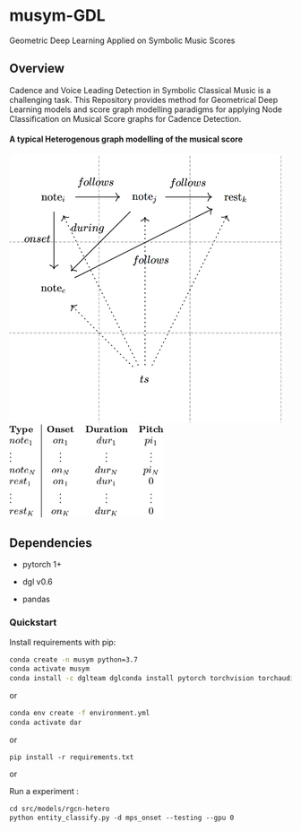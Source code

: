 # musym-GDL
Geometric Deep Learning Applied on Symbolic Music Scores

Overview
--------

Cadence and Voice Leading Detection in Symbolic Classical Music is a challenging task. This Repository provides method for Geometrical Deep Learning models and score graph modelling paradigms for applying Node Classification on Musical Score graphs for Cadence Detection.



#### A typical Heterogenous graph modelling of the musical score

<img src="static/graph_representation.png" alt="score2graph_representation" style="zoom:50%;" />

<img src="static\node_attributes.png" alt="node_attributes" style="zoom:50%;" />



## Dependencies

- pytorch  1+

- dgl v0.6

- pandas

  

### Quickstart

Install requirements with pip: 

```bash
conda create -n musym python=3.7
conda activate musym
conda install -c dglteam dglconda install pytorch torchvision torchaudio cudatoolkit=10.2 -c pytorch

```
or 
```bash
conda env create -f environment.yml
conda activate dar
``` 
or 
```shell
pip install -r requirements.txt
```
or 

Run a experiment :

```shell
cd src/models/rgcn-hetero
python entity_classify.py -d mps_onset --testing --gpu 0
```

